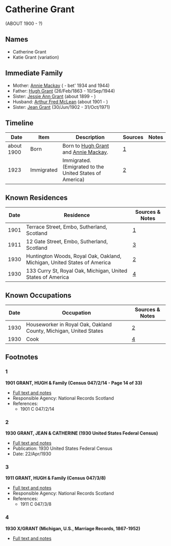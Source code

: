 ﻿---
layout: person
subject_key: i5052852
permalink: /people/i5052852
---

# Catherine Grant
(ABOUT 1900 - ?)

## Names

* Catherine Grant
* Katie Grant (variation)

## Immediate Family

* Mother: [Annie Mackay](./@503334@-annie-mackay-b-d1934~1944.md) ( - bet' 1934 and 1944)
* Father: [Hugh Grant](./@31066628@-hugh-grant-b1863-2-26-d1944-9-10.md) (26/Feb/1863 - 10/Sep/1944)
* Sister: [Jessie Ann Grant](./@15036054@-jessie-ann-grant-b1899-d.md) (about 1899 - )
* Husband: [Arthur Fred McLean](./@56292410@-arthur-fred-mclean-b1901-d.md) (about 1901 - )
* Sister: [Jean Grant](./@81075921@-jean-grant-b1902-6-30-d1971-10-31.md) (30/Jun/1902 - 31/Oct/1971)

## Timeline

Date | Item | Description | Sources | Notes
---|---|---|---|---
about 1900 | Born | Born to [Hugh Grant](./@31066628@-hugh-grant-b1863-2-26-d1944-9-10.md) and [Annie Mackay](./@503334@-annie-mackay-b-d1934~1944.md). | [1](#1) | 
1923 | Immigrated | Immigrated. (Emigrated to the United States of America) | [2](#2) | 

## Known Residences

Date | Residence | Sources & Notes
---|---|---
1901 | Terrace Street, Embo, Sutherland, Scotland | [1](#1)
1911 | 12 Gate Street, Embo, Sutherland, Scotland | [3](#3)
1930 | Huntington Woods, Royal Oak, Oakland, Michigan, United States of America | [2](#2)
1930 | 133 Curry St, Royal Oak, Michigan, United States of America | [4](#4)

## Known Occupations

Date | Occupation | Sources & Notes
---|---|---
1930 | Houseworker in Royal Oak, Oakland County, Michigan, United States | [2](#2)
1930 | Cook | [4](#4)

## Footnotes

### 1

**1901 GRANT, HUGH & Family (Census 047/2/14 - Page 14 of 33)**

* [Full text and notes](../sources/@46511104@-1901-grant,-hugh-&-family-census-047-2-14-page-14-of-33-.md)
* Responsible Agency: National Records Scotland
* References: 
  * 1901 C 047/2/14

### 2

**1930 GRANT, JEAN & CATHERINE (1930 United States Federal Census)**

* [Full text and notes](../sources/@47104687@-1930-grant,-jean-&-catherine-1930-united-states-federal-census-.md)
* Publication: 1930 United States Federal Census
* Date: 22/Apr/1930

### 3

**1911 GRANT, HUGH & Family (Census 047/3/8)**

* [Full text and notes](../sources/@72011177@-1911-grant,-hugh-&-family-census-047-3-8-.md)
* Responsible Agency: National Records Scotland
* References: 
  * 1911 C 047/3/8

### 4

**1930 X/GRANT (Michigan, U.S., Marriage Records, 1867-1952)**

* [Full text and notes](../sources/@60304245@-1930-mclean-grant-michigan,-u.s.,-marriage-records,-1867-1952-.md)

